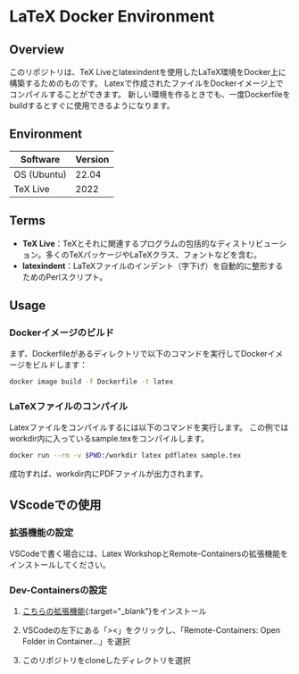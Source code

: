 # LaTeX Docker Environment

## Overview
このリポジトリは、TeX Liveとlatexindentを使用したLaTeX環境をDocker上に構築するためのものです。
Latexで作成されたファイルをDockerイメージ上でコンパイルすることができます。
新しい環境を作るときでも、一度Dockerfileをbuildするとすぐに使用できるようになります。

## Environment

| Software | Version |
| -------- | ------- |
| OS (Ubuntu) | 22.04 |
| TeX Live | 2022 |

## Terms

- **TeX Live**：TeXとそれに関連するプログラムの包括的なディストリビューション。多くのTeXパッケージやLaTeXクラス、フォントなどを含む。
- **latexindent**：LaTeXファイルのインデント（字下げ）を自動的に整形するためのPerlスクリプト。



## Usage

### Dockerイメージのビルド

まず、Dockerfileがあるディレクトリで以下のコマンドを実行してDockerイメージをビルドします：

```bash
docker image build -f Dockerfile -t latex
```

### LaTeXファイルのコンパイル

Latexファイルをコンパイルするには以下のコマンドを実行します。
この例ではworkdir内に入っているsample.texをコンパイルします。

```bash
docker run --rm -v $PWD:/workdir latex pdflatex sample.tex
```

成功すれば、workdir内にPDFファイルが出力されます。

## VScodeでの使用
### 拡張機能の設定

VSCodeで書く場合には、Latex WorkshopとRemote-Containersの拡張機能をインストールしてください。

### Dev-Containersの設定
1. [こちらの拡張機能](https://marketplace.visualstudio.com/items?itemName=ms-vscode-remote.remote-containers){:target="_blank"}をインストール

2. VSCodeの左下にある「><」をクリックし、「Remote-Containers: Open Folder in Container...」を選択

3. このリポジトリをcloneしたディレクトリを選択
